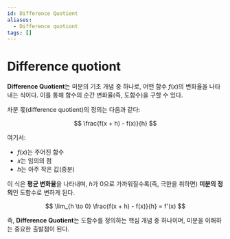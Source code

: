 ```yaml
---
id: Difference Quotient
aliases:
  - Difference quotiont
tags: []
---
```


# Difference quotiont
**Difference Quotient**는 미분의 기초 개념 중 하나로, 어떤 함수 $f(x)$의 변화율을 나타내는 식이다. 이를 통해 함수의 순간 변화율(즉, 도함수)을 구할 수 있다.

차분 몫(difference quotient)의 정의는 다음과 같다:

$$
\frac{f(x + h) - f(x)}{h}
$$

여기서:
- $f(x)$는 주어진 함수
- $x$는 임의의 점
- $h$는 아주 작은 값(증분)

이 식은 **평균 변화율**을 나타내며, $h$가 0으로 가까워질수록(즉, 극한을 취하면) **미분의 정의**인 도함수로 변하게 된다.

$$
\lim_{h \to 0} \frac{f(x + h) - f(x)}{h} = f'(x)
$$

즉, **Difference Quotient**는 도함수를 정의하는 핵심 개념 중 하나이며, 미분을 이해하는 중요한 출발점이 된다.
